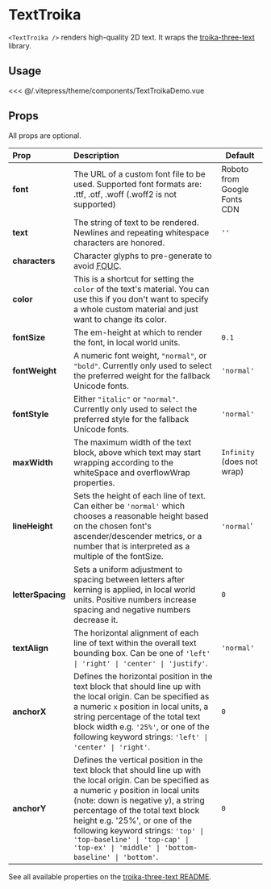 # TextTroika

<DocsDemo>
  <TextTroikaDemo />
</DocsDemo>

`<TextTroika />` renders high-quality 2D text. It wraps the [troika-three-text](https://github.com/protectwise/troika/tree/1af247e61d2f9f884728a7c77914bc8255c4e7cb/packages/troika-three-text) library.

## Usage

<<< @/.vitepress/theme/components/TextTroikaDemo.vue

## Props

All props are optional.

| Prop               | Description                                                            | Default |
| :----------------- | :--------------------------------------------------------------------- | ------- |
| **font**           | The URL of a custom font file to be used. Supported font formats are: .ttf, .otf, .woff (.woff2 is not supported) | Roboto from Google Fonts CDN   |
| **text**           | The string of text to be rendered. Newlines and repeating whitespace characters are honored. | `''` |
| **characters**     | Character glyphs to pre-generate to avoid <acronym title="flash of unstyled content">FOUC</acronym>. | |
| **color**          | This is a shortcut for setting the `color` of the text's material. You can use this if you don't want to specify a whole custom material and just want to change its color.  | |
| **fontSize**       | The em-height at which to render the font, in local world units. | `0.1` |
| **fontWeight**     | A numeric font weight, `"normal"`, or `"bold"`. Currently only used to select the preferred weight for the fallback Unicode fonts. | `'normal'` |
| **fontStyle**      | Either `"italic"` or `"normal"`. Currently only used to select the preferred style for the fallback Unicode fonts. | `'normal'` |
| **maxWidth** | The maximum width of the text block, above which text may start wrapping according to the whiteSpace and overflowWrap properties. | `Infinity` (does not wrap) |
| **lineHeight** | Sets the height of each line of text. Can either be `'normal'` which chooses a reasonable height based on the chosen font's ascender/descender metrics, or a number that is interpreted as a multiple of the fontSize. | `'normal`' |
| **letterSpacing** | Sets a uniform adjustment to spacing between letters after kerning is applied, in local world units. Positive numbers increase spacing and negative numbers decrease it. | `0` |
| **textAlign** | The horizontal alignment of each line of text within the overall text bounding box. Can be one of `'left' \| 'right' \| 'center' \| 'justify'`. | `'normal'` |
| **anchorX** | Defines the horizontal position in the text block that should line up with the local origin. Can be specified as a numeric `x` position in local units, a string percentage of the total text block width e.g. `'25%'`, or one of the following keyword strings: `'left' \| 'center' \| 'right'`. | `0` |
| **anchorY** | Defines the vertical position in the text block that should line up with the local origin. Can be specified as a numeric `y` position in local units (note: down is negative y), a string percentage of the total text block height e.g. '25%', or one of the following keyword strings: `'top' \| 'top-baseline' \| 'top-cap' \| 'top-ex' \| 'middle' \| 'bottom-baseline' \| 'bottom'`. | `0` |

See all available properties on the [troika-three-text README](https://github.com/protectwise/troika/tree/1af247e61d2f9f884728a7c77914bc8255c4e7cb/packages/troika-three-text).
